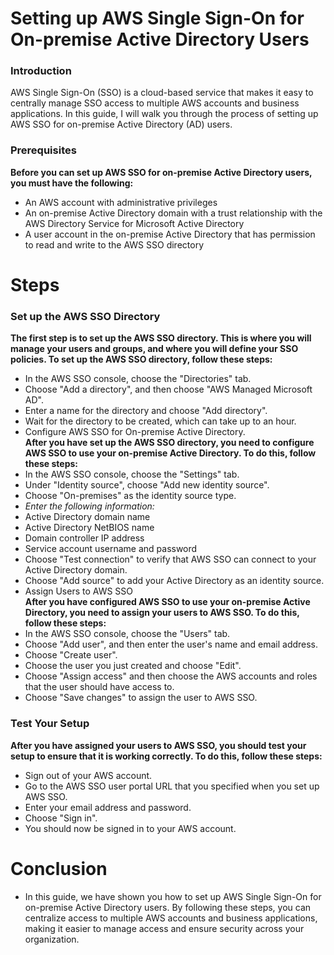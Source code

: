 # Setting up AWS Single Sign-On for On-premise Active Directory Users
### Introduction
AWS Single Sign-On (SSO) is a cloud-based service that makes it easy to centrally manage SSO access to multiple AWS accounts and business applications. In this guide, I will walk you through the process of setting up AWS SSO for on-premise Active Directory (AD) users.
### Prerequisites
**Before you can set up AWS SSO for on-premise Active Directory users, you must have the following:**
- An AWS account with administrative privileges
- An on-premise Active Directory domain with a trust relationship with the AWS Directory Service for Microsoft Active Directory
- A user account in the on-premise Active Directory that has permission to read and write to the AWS SSO directory

# Steps
### Set up the AWS SSO Directory
**The first step is to set up the AWS SSO directory. This is where you will manage your users and groups, and where you will define your SSO policies. To set up the AWS SSO directory, follow these steps:**
- In the AWS SSO console, choose the "Directories" tab.
- Choose "Add a directory", and then choose "AWS Managed Microsoft AD".
- Enter a name for the directory and choose "Add directory".
- Wait for the directory to be created, which can take up to an hour.
- Configure AWS SSO for On-premise Active Directory.  
**After you have set up the AWS SSO directory, you need to configure AWS SSO to use your on-premise Active Directory. To do this, follow these steps:**
- In the AWS SSO console, choose the "Settings" tab.
- Under "Identity source", choose "Add new identity source".
- Choose "On-premises" as the identity source type.
- _Enter the following information:_
- Active Directory domain name
- Active Directory NetBIOS name
- Domain controller IP address
- Service account username and password
- Choose "Test connection" to verify that AWS SSO can connect to your Active Directory domain.
- Choose "Add source" to add your Active Directory as an identity source.
- Assign Users to AWS SSO  
**After you have configured AWS SSO to use your on-premise Active Directory, you need to assign your users to AWS SSO. To do this, follow these steps:**
- In the AWS SSO console, choose the "Users" tab.
- Choose "Add user", and then enter the user's name and email address.
- Choose "Create user".
- Choose the user you just created and choose "Edit".
- Choose "Assign access" and then choose the AWS accounts and roles that the user should have access to.
- Choose "Save changes" to assign the user to AWS SSO.
### Test Your Setup
**After you have assigned your users to AWS SSO, you should test your setup to ensure that it is working correctly. To do this, follow these steps:**
- Sign out of your AWS account.
- Go to the AWS SSO user portal URL that you specified when you set up AWS SSO.
- Enter your email address and password.
- Choose "Sign in".
- You should now be signed in to your AWS account.
# Conclusion
- In this guide, we have shown you how to set up AWS Single Sign-On for on-premise Active Directory users. By following these steps, you can centralize access to multiple AWS accounts and business applications, making it easier to manage access and ensure security across your organization.
